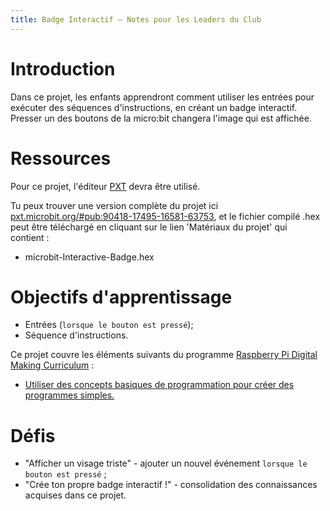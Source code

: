 ```yaml
---
title: Badge Interactif — Notes pour les Leaders du Club
---
```


# Introduction

Dans ce projet, les enfants apprendront comment utiliser les entrées pour exécuter des séquences d'instructions, en créant un badge interactif. Presser un des boutons de la micro:bit changera l'image
qui est affichée.

# Ressources

Pour ce projet, l'éditeur [PXT](http://jumpto.cc/pxt-new) devra être utilisé.

Tu peux trouver une version complète du projet ici  [pxt.microbit.org/#pub:90418-17495-16581-63753](https://pxt.microbit.org/#pub:90418-17495-16581-63753), et le fichier compilé .hex peut être téléchargé en cliquant sur le lien 'Matériaux du projet' qui contient&nbsp;:

+ microbit-Interactive-Badge.hex

# Objectifs d'apprentissage

+ Entrées (`lorsque le bouton est pressé`);
+ Séquence d'instructions.

Ce projet couvre les éléments suivants du programme [Raspberry Pi Digital Making Curriculum](http://rpf.io/curriculum)&nbsp;:

+ [Utiliser des concepts basiques de programmation pour créer des programmes simples.](https://www.raspberrypi.org/curriculum/programming/creator)

# Défis
+ "Afficher un visage triste" - ajouter un nouvel événement  `lorsque le bouton est pressé`&nbsp;;
+ "Crée ton propre badge interactif&nbsp;!" - consolidation des connaissances acquises dans ce projet.
